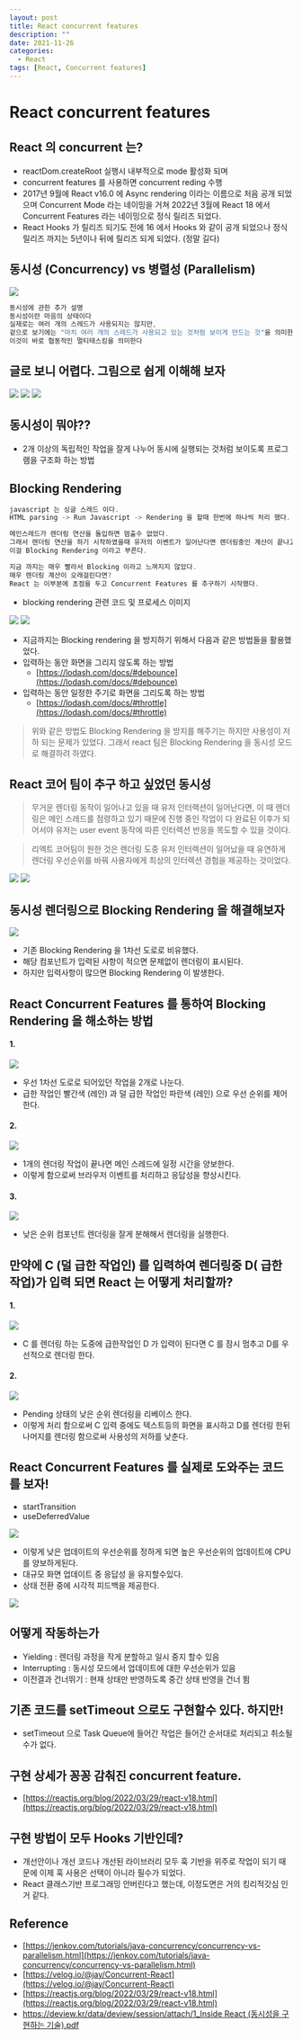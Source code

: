 ```yaml
---
layout: post
title: React concurrent features
description: ""
date: 2021-11-26
categories:
  - React
tags: [React, Concurrent features]
---
```

# React concurrent features

## React 의 concurrent 는?

- reactDom.createRoot 실행시 내부적으로 mode 활성화 되며
- concurrent features 를 사용하면 concurrent reding 수행
- 2017년 9월에 React v16.0 에 Async rendering 이라는 이름으로 처음 공개 되었으며 Concurrent Mode 라는 네이밍을 거쳐 2022년 3월에 React 18 에서 Concurrent Features 라는 네이밍으로 정식 릴리즈 되었다.
- React Hooks 가 릴리즈 되기도 전에 16 에서 Hooks 와 같이 공개 되었으나 정식 릴리즈 까지는 5년이나 뒤에 릴리즈 되게 되었다. (정말 길다)

<div class="gap-15"></div>

## 동시성 (Concurrency)  vs 병렬성 (Parallelism)

<div class="gap-5"></div>

<img src="{{ site.url }}/assets/image/2021-11-26-react-concurrent-features/image1.png" class="col-12" />

```jsx
동시성에 관한 추가 설명
동시성이란 마음의 상태이다
실제로는 여러 개의 스레드가 사용되지는 않지만,
겉으로 보기에는 "마치 여러 개의 스레드가 사용되고 있는 것처럼 보이게 만드는 것"을 의미한다.
이것이 바로 협동적인 멀티태스킹을 의미한다
```

<div class="gap-15"></div>

## 글로 보니 어렵다. 그림으로 쉽게 이해해 보자

<img src="{{ site.url }}/assets/image/2021-11-26-react-concurrent-features/image2.png" class="col-12" />
<img src="{{ site.url }}/assets/image/2021-11-26-react-concurrent-features/image3.png" class="col-12" />
<img src="{{ site.url }}/assets/image/2021-11-26-react-concurrent-features/image4.png" class="col-12" />

<div class="gap-15"></div>

## 동시성이 뭐야??

- 2개 이상의 독립적인 작업을 잘게 나누어 동시에 실행되는 것처럼 보이도록 프로그램을 구조화 하는 방법

## Blocking Rendering

```jsx
javascript 는 싱글 스레드 이다.
HTML parsing -> Run Javascript -> Rendering 을 할때 한번에 하나씩 처리 했다.

메인스레드가 렌더링 연산을 돌입하면 멈출수 없었다.
그래서 렌더링 연산을 하기 시작하였을때 유저의 이벤트가 일어난다면 렌더링중인 계산이 끝나고 유저의 이벤트가 렌더링 되었다.
이걸 Blocking Rendering 이라고 부른다.

지금 까지는 매우 빨라서 Blocking 이라고 느껴지지 않았다.
매우 렌더링 계산이 오래걸린다면?
React 는 이부분에 초점을 두고 Concurrent Features 를 추구하기 시작했다.
```

- blocking rendering 관련 코드 및 프로세스 이미지
<img src="{{ site.url }}/assets/image/2021-11-26-react-concurrent-features/image6.png" class="col-12" />
<img src="{{ site.url }}/assets/image/2021-11-26-react-concurrent-features/image5.png" class="col-12" />

- 지금까지는 Blocking rendering 을 방지하기 위해서 다음과 같은 방법들을 활용했었다. 
- 입력하는 동안 화면을 그리지 않도록 하는 방법
    - [https://lodash.com/docs/#debounce](https://lodash.com/docs/#debounce)
- 입력하는 동안 일정한 주기로 화면을 그리도록 하는 방법
    - [https://lodash.com/docs/#throttle](https://lodash.com/docs/#throttle)
    

>위와 같은 방법도 Blocking Rendering 을 방지를 해주기는 하지만 사용성이 저하 되는 문제가 있었다.
>그래서 react 팀은 Blocking Rendering 을 동시성 모드로 해결하려 하였다.

<div class="gap-15"></div>

## React 코어 팀이 추구 하고 싶었던 동시성

>무거운 렌더링 동작이 일어나고 있을 때 유저 인터랙션이 일어난다면, 
>이 때 렌더링은 메인 스레드를 점령하고 있기 때문에 진행 중인 작업이 다 완료된 이후가 되어서야 
>유저는 user event 동작에 따른 인터렉션 반응을 목도할 수 있을 것이다.

>리엑트 코어팀이 원한 것은 렌더링 도중 유저 인터렉션이 일어났을 때 유연하게 렌더링 우선순위를 바꿔 사용자에게 최상의 인터렉션 경험을 제공하는 것이었다.

<img src="{{ site.url }}/assets/image/2021-11-26-react-concurrent-features/image7.png" class="col-12" />
<img src="{{ site.url }}/assets/image/2021-11-26-react-concurrent-features/image8.png" class="col-12" />

<div class="gap-15"></div>

## 동시성 렌더링으로 Blocking Rendering 을 해결해보자

<img src="{{ site.url }}/assets/image/2021-11-26-react-concurrent-features/image9.png" class="col-12" />

- 기존 Blocking Rendering 을 1차선 도로로 비유했다.
- 해당 컴포넌트가 입력된 사항이 적으면 문제없이 렌더링이 표시된다.
- 하지만 입력사항이 많으면 Blocking Rendering 이 발생한다.

<div class="gap-15"></div>

## React Concurrent Features 를 통하여 Blocking Rendering 을 해소하는 방법

#### 1.
<img src="{{ site.url }}/assets/image/2021-11-26-react-concurrent-features/image10.png" class="col-12" />

- 우선 1차선 도로로 되어있던 작업을 2개로 나눈다.
- 급한 작업인 빨간색 (레인) 과 덜 급한 작업인 파란색 (레인) 으로 우선 순위를 제어 한다.

#### 2.
<img src="{{ site.url }}/assets/image/2021-11-26-react-concurrent-features/image11.png" class="col-12" />

- 1개의 렌더링 작업이 끝나면 메인 스레드에 일정 시간을 양보한다.
- 이렇게 함으로써 브라우저 이벤트를 처리하고 응답성을 향상시킨다.
    

#### 3.
<img src="{{ site.url }}/assets/image/2021-11-26-react-concurrent-features/image12.png" class="col-12" />

- 낮은 순위 컴포넌트 렌더링을 잘게 분해해서 렌더링을 실행한다.

<div class="gap-15"></div>


## 만약에 C (덜 급한 작업인) 를 입력하여 렌더링중 D( 급한작업)가 입력 되면 React 는 어떻게 처리할까?

#### 1.
<img src="{{ site.url }}/assets/image/2021-11-26-react-concurrent-features/image13.png" class="col-12" />

- C 를 렌더링 하는 도중에 급한작업인 D 가 입력이 된다면 C 를 잠시 멈추고 D를 우선적으로 렌더링 한다.

#### 2.
<img src="{{ site.url }}/assets/image/2021-11-26-react-concurrent-features/image14.png" class="col-12" />

- Pending 상태의 낮은 순위 렌더링을 리베이스 한다.
- 이렇게 처리 함으로써 C 입력 중에도 텍스트등의 화면을 표시하고 D를 렌더링 한뒤 나머지를 렌더링 함으로써 사용성의 저하를 낮춘다.

<div class="gap-15"></div>

## React Concurrent Features 를 실제로 도와주는 코드를 보자!

- startTransition
- useDeferredValue

<img src="{{ site.url }}/assets/image/2021-11-26-react-concurrent-features/image15.png" class="col-12" />

- 이렇게 낮은 업데이트의 우선순위를 정하게 되면 높은 우선순위의 업데이트에 CPU 를 양보하게된다.
- 대규모 화면 업데이트 중 응답성 을 유지할수있다.
- 상태 전환 중에 시각적 피드백을 제공한다.

<img src="{{ site.url }}/assets/image/2021-11-26-react-concurrent-features/image16.png" class="col-12" />

<div class="gap-15"></div>

## 어떻게 작동하는가

- Yielding : 렌더링 과정을 작게 분할하고 일시 중지 할수 있음
- Interrupting : 동시성 모드에서 업데이트에 대한 우선순위가 있음
- 이전결과 건너뛰기 : 현재 상태만 반영하도록 중간 상태 반영을 건너 뜀

<div class="gap-15"></div>

## 기존 코드를 setTimeout 으로도 구현할수 있다. 하지만!

- setTimeout 으로 Task Queue에 들어간 작업은 들어간 순서대로 처리되고 취소될수가 없다.

<div class="gap-15"></div>

## **구현 상세가 꽁꽁 감춰진 concurrent feature.**

- [https://reactjs.org/blog/2022/03/29/react-v18.html](https://reactjs.org/blog/2022/03/29/react-v18.html)

<div class="gap-15"></div>

## 구현 방법이 모두 Hooks 기반인데?

- 개선안이나 개선 코드나 개선된 라이브러리 모두 훅 기반을 위주로 작업이 되기 때문에 이제 훅 사용은 선택이 아니라 필수가 되었다.
- React 클래스기반 프로그래밍 안버린다고 했는데, 이정도면은 거의 킹리적갓심 인거 같다.

<div class="gap-15"></div>

## Reference

- [https://jenkov.com/tutorials/java-concurrency/concurrency-vs-parallelism.html](https://jenkov.com/tutorials/java-concurrency/concurrency-vs-parallelism.html)
- [https://velog.io/@jay/Concurrent-React](https://velog.io/@jay/Concurrent-React)
- [https://reactjs.org/blog/2022/03/29/react-v18.html](https://reactjs.org/blog/2022/03/29/react-v18.html)
- [https://deview.kr/data/deview/session/attach/1_Inside React (동시성을 구현하는 기술).pdf](https://deview.kr/data/deview/session/attach/1_Inside%20React%20(%E1%84%83%E1%85%A9%E1%86%BC%E1%84%89%E1%85%B5%E1%84%89%E1%85%A5%E1%86%BC%E1%84%8B%E1%85%B3%E1%86%AF%20%E1%84%80%E1%85%AE%E1%84%92%E1%85%A7%E1%86%AB%E1%84%92%E1%85%A1%E1%84%82%E1%85%B3%E1%86%AB%20%E1%84%80%E1%85%B5%E1%84%89%E1%85%AE%E1%86%AF).pdf)